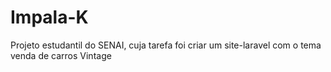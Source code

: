 # Impala-K
Projeto estudantil do SENAI, cuja tarefa foi criar um site-laravel com o tema venda de carros Vintage
